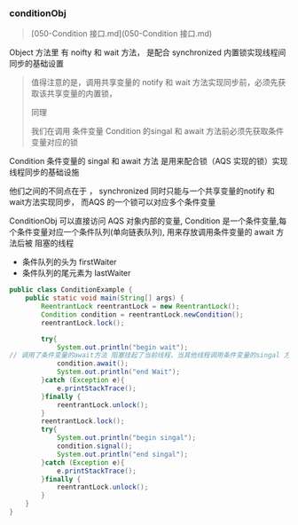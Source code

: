 ### conditionObj

>  [050-Condition 接口.md](050-Condition 接口.md) 

Object 方法里 有 noifty 和 wait 方法， 是配合 synchronized 内置锁实现线程间同步的基础设置

> 值得注意的是，调用共享变量的 notify 和 wait 方法实现同步前，必须先获取该共享变量的内置锁，
>
> 同理
>
> 我们在调用 条件变量 Condition 的singal 和 await 方法前必须先获取条件变量对应的锁

Condition  条件变量的 singal 和 await 方法 是用来配合锁（AQS 实现的锁）实现线程同步的基础设施

他们之间的不同点在于 ， synchronized 同时只能与一个共享变量的notify 和 wait方法实现同步， 而AQS 的一个锁可以对应多个条件变量

ConditionObj 可以直接访问 AQS 对象内部的变量, Condition 是一个条件变量,每个条件变量对应一个条件队列(单向链表队列), 用来存放调用条件变量的 await 方法后被 阻塞的线程

- 条件队列的头为 firstWaiter
- 条件队列的尾元素为 lastWaiter

```java
public class ConditionExample {
    public static void main(String[] args) {
        ReentrantLock reentrantLock = new ReentrantLock();
        Condition condition = reentrantLock.newCondition();
        reentrantLock.lock();

        try{
            System.out.println("begin wait");
// 调用了条件变量的await方法 阻塞挂起了当前线程，当其他线程调用条件变量的singal 方法时， 被阻塞的线程才会从await方法处返回， 需要注意的是， 和调用Object 的 wait方法一样， 如果在没有获取到锁的前提下调用了条件变量的wait 方法， 会抛出 illegalMonitorStateExecption
            condition.await();
            System.out.println("end Wait");
        }catch (Exception e){
            e.printStackTrace();
        }finally {
            reentrantLock.unlock();
        }
        reentrantLock.lock();
        try{
            System.out.println("begin singal");
            condition.signal();
            System.out.println("end singal");
        }catch (Exception e){
            e.printStackTrace();
        }finally {
            reentrantLock.unlock();
        }
    }
}
```

